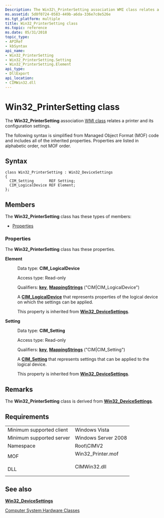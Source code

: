 ```yaml
---
Description: The Win32\_PrinterSetting association WMI class relates a printer and its configuration settings.
ms.assetid: 5d0f0724-0583-449b-a6da-336e7c8e526e
ms.tgt_platform: multiple
title: Win32_PrinterSetting class
ms.topic: reference
ms.date: 05/31/2018
topic_type: 
- APIRef
- kbSyntax
api_name: 
- Win32_PrinterSetting
- Win32_PrinterSetting.Setting
- Win32_PrinterSetting.Element
api_type: 
- DllExport
api_location: 
- CIMWin32.dll
---
```


# Win32\_PrinterSetting class

The **Win32\_PrinterSetting** association [WMI class](https://msdn.microsoft.com/library/Aa393244(v=VS.85).aspx) relates a printer and its configuration settings.

The following syntax is simplified from Managed Object Format (MOF) code and includes all of the inherited properties. Properties are listed in alphabetic order, not MOF order.

## Syntax

``` syntax
class Win32_PrinterSetting : Win32_DeviceSettings
{
  CIM_Setting       REF Setting;
  CIM_LogicalDevice REF Element;
};
```

## Members

The **Win32\_PrinterSetting** class has these types of members:

-   [Properties](#properties)

### Properties

The **Win32\_PrinterSetting** class has these properties.

<dl> <dt>

**Element**
</dt> <dd> <dl> <dt>

Data type: **CIM\_LogicalDevice**
</dt> <dt>

Access type: Read-only
</dt> <dt>

Qualifiers: [**key**](https://msdn.microsoft.com/library/Aa392157(v=VS.85).aspx), [**MappingStrings**](https://msdn.microsoft.com/library/Aa393650(v=VS.85).aspx) ("CIM\|CIM\_LogicalDevice")
</dt> </dl>

A [**CIM\_LogicalDevice**](cim-logicaldevice.md) that represents properties of the logical device on which the settings can be applied.

This property is inherited from [**Win32\_DeviceSettings**](win32-devicesettings.md).

</dd> <dt>

**Setting**
</dt> <dd> <dl> <dt>

Data type: **CIM\_Setting**
</dt> <dt>

Access type: Read-only
</dt> <dt>

Qualifiers: [**key**](https://msdn.microsoft.com/library/Aa392157(v=VS.85).aspx), [**MappingStrings**](https://msdn.microsoft.com/library/Aa393650(v=VS.85).aspx) ("CIM\|CIM\_Setting")
</dt> </dl>

A [**CIM\_Setting**](cim-setting.md) that represents settings that can be applied to the logical device.

This property is inherited from [**Win32\_DeviceSettings**](win32-devicesettings.md).

</dd> </dl>

## Remarks

The **Win32\_PrinterSetting** class is derived from [**Win32\_DeviceSettings**](win32-devicesettings.md).

## Requirements



|                                     |                                                                                               |
|-------------------------------------|-----------------------------------------------------------------------------------------------|
| Minimum supported client<br/> | Windows Vista<br/>                                                                      |
| Minimum supported server<br/> | Windows Server 2008<br/>                                                                |
| Namespace<br/>                | Root\\CIMV2<br/>                                                                        |
| MOF<br/>                      | <dl> <dt>Win32\_Printer.mof</dt> </dl> |
| DLL<br/>                      | <dl> <dt>CIMWin32.dll</dt> </dl>       |



## See also

<dl> <dt>

[**Win32\_DeviceSettings**](win32-devicesettings.md)
</dt> <dt>

[Computer System Hardware Classes](computer-system-hardware-classes.md)
</dt> </dl>

 

 




